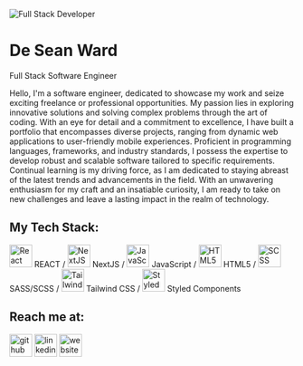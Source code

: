 ![Full Stack Developer](https://www.desean-ward.me/assets/desean-ward.png)
#  **De Sean Ward** 
Full Stack Software Engineer

Hello, I'm a software engineer, dedicated to showcase my work and seize exciting freelance or professional opportunities. My passion lies in exploring innovative solutions and solving complex problems through the art of coding. With an eye for detail and a commitment to excellence, I have built a portfolio that encompasses diverse projects, ranging from dynamic web applications to user-friendly mobile experiences. Proficient in programming languages, frameworks, and industry standards, I possess the expertise to develop robust and scalable software tailored to specific requirements. Continual learning is my driving force, as I am dedicated to staying abreast of the latest trends and advancements in the field. With an unwavering enthusiasm for my craft and an insatiable curiosity, I am ready to take on new challenges and leave a lasting impact in the realm of technology.


## My Tech Stack: 
<img src='https://github.com/desean-ward/desean-ward/assets/66344466/27aa8602-ab77-4a4b-8ac8-130ca20a9b5d' height='40' alt='React' /> REACT / <img src='https://github.com/desean-ward/desean-ward/assets/66344466/14c5ca74-7e31-4a07-adb9-29b4f266a6bb' height='40' alt='NextJS' /> NextJS / <img src='https://github.com/desean-ward/desean-ward/assets/66344466/b29bd020-5ad1-4c0f-98f6-5885014e8a62' height='40' alt='JavaScript' /> JavaScript / <img src='https://github.com/desean-ward/desean-ward/assets/66344466/dd237c95-1cc5-4c0f-a50c-18e00ade3a07' height='40' alt='HTML5' /> HTML5 / <img src='https://github.com/desean-ward/desean-ward/assets/66344466/8c20c21e-ef68-44e9-9472-047cf6705032' height='40' alt='SCSS' /> SASS/SCSS / <img src='https://github.com/desean-ward/desean-ward/assets/66344466/1591950f-907c-4965-b274-56ca3bb56c03' height='40' alt='Tailwind CSS' /> Tailwind CSS / <img src='https://github.com/desean-ward/desean-ward/assets/66344466/8233b5cb-8f08-4cf4-9af6-2933749c7fcb' height='40' alt='Styled Components' /> Styled Components



## Reach me at:

[<img src='https://cdn.jsdelivr.net/npm/simple-icons@3.0.1/icons/github.svg' alt='github' height='40'>](https://github.com/desean-ward)   [<img src='https://cdn.jsdelivr.net/npm/simple-icons@3.0.1/icons/linkedin.svg' alt='linkedin' height='40'>](https://www.linkedin.com/in/desean-ward/)   [<img src='https://cdn.jsdelivr.net/npm/simple-icons@3.0.1/icons/icloud.svg' alt='website' height='40'>](https://www.desean-ward.me/) 



